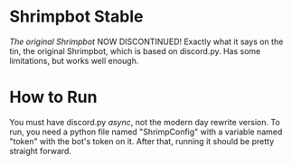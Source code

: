 # Shrimpbot Stable
*The original Shrimpbot*
NOW DISCONTINUED!
Exactly what it says on the tin, the original Shrimpbot, which is based on discord.py. Has some limitations, but works well enough.

# How to Run
You must have discord.py *async*, not the modern day rewrite version.
To run, you need a python file named "ShrimpConfig" with a variable named "token" with the bot's token on it.
After that, running it should be pretty straight forward.


